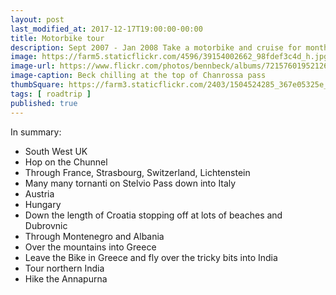 ```yaml
---
layout: post
last_modified_at: 2017-12-17T19:00:00-00:00
title: Motorbike tour
description: Sept 2007 - Jan 2008 Take a motorbike and cruise for months through Europe down to Greece and then on to Nepal & India
image: https://farm5.staticflickr.com/4596/39154002662_98fdef3c4d_h.jpg
image-url: https://www.flickr.com/photos/bennbeck/albums/72157601952126995
image-caption: Beck chilling at the top of Chanrossa pass
thumbSquare: https://farm3.staticflickr.com/2403/1504524285_367e05325e_q.jpg
tags: [ roadtrip ]
published: true
---
```


In summary: 

* South West UK
* Hop on the Chunnel
* Through France, Strasbourg, Switzerland, Lichtenstein
* Many many tornanti on Stelvio Pass down into Italy
* Austria
* Hungary
* Down the length of Croatia stopping off at lots of beaches and Dubrovnic
* Through Montenegro and Albania
* Over the mountains into Greece
* Leave the Bike in Greece and fly over the tricky bits into India
* Tour northern India
* Hike the Annapurna